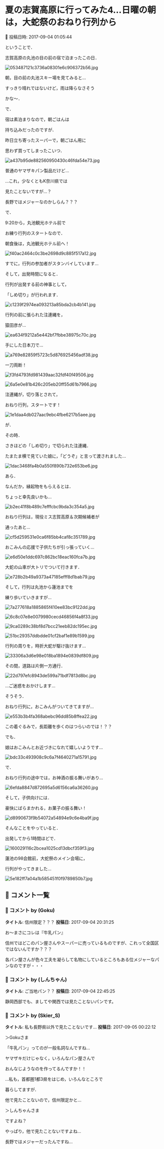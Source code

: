 # 夏の志賀高原に行ってみた4…日曜の朝は，大蛇祭のおねり行列から

📅 投稿日時: 2017-09-04 01:05:44

ということで．


志賀高原の丸池の目の前の宿で泊まったこの日．




![053487121c3736a08301e6c906372b56.jpg](images/053487121c3736a08301e6c906372b56.jpg)




朝，目の前の丸池スキー場を見てみると…


すっきり晴れではないけど，雨は降らなさそう


かな～．





で．


宿は素泊まりなので，朝ごはんは


持ち込みだったのですが．





昨日立ち寄ったスーパーで，朝ごはん用に


思わず買ってしまったこいつ．




![a437b95de882560950430c46fda54e73.jpg](images/a437b95de882560950430c46fda54e73.jpg)




普通のヤマザキパン製品だけど…


…これ，少なくともK奈川県では


見たことないですが…？


長野ではメジャーなのかしらん？？？





で．


9:20から，丸池観光ホテル前で


お練り行列のスタートなので．


朝食後は，丸池観光ホテル前へ！




![f40ac2464c0c3be2698d9c885f517a12.jpg](images/f40ac2464c0c3be2698d9c885f517a12.jpg)




すでに，行列の参加者がスタンバイしています…





そして，出発時間になると．


行列が出発する前の神事として，


「しめ切り」が行われます．




![c1239f2974ea093213a85bda2cb4b141.jpg](images/c1239f2974ea093213a85bda2cb4b141.jpg)




行列の前に張られた注連縄を，


猿田彦が…




![ea634f9212a5e442bf7fbbe38975c70c.jpg](images/ea634f9212a5e442bf7fbbe38975c70c.jpg)




手にした日本刀で…




![a769e82859f5723c5d876925456adf38.jpg](images/a769e82859f5723c5d876925456adf38.jpg)




一刀両断！




![f3fd4793fd981439aac32fdf40f49506.jpg](images/f3fd4793fd981439aac32fdf40f49506.jpg)









![6a5e0e81b426c205eb20ff55d61b7966.jpg](images/6a5e0e81b426c205eb20ff55d61b7966.jpg)




注連縄が，切り落とされて，


おねり行列，スタートです！




![1e1daa4db027aac9ebc4fbe6217b5aee.jpg](images/1e1daa4db027aac9ebc4fbe6217b5aee.jpg)




が．


その時．


さきほどの「しめ切り」で切られた注連縄．


たまたま横で見ていた娘に，「どうぞ」と言って渡されました…




![1dac3468fa4b0a550f890b732e653be6.jpg](images/1dac3468fa4b0a550f890b732e653be6.jpg)




あら．


なんだか，縁起物をもらえるとは．


ちょっと幸先良いかも…




![b2ec41f8b489c7efffcbc9bda3c354a5.jpg](images/b2ec41f8b489c7efffcbc9bda3c354a5.jpg)




おねり行列は，現役ミス志賀高原＆次期候補者が


通ったあと…




![cf5d259531e0ca6f85bb4caf8c351789.jpg](images/cf5d259531e0ca6f85bb4caf8c351789.jpg)




おこみんの応援で子供たちが引っ張っていく…




![e6d50e1ddc697c862bc18eac160fca7b.jpg](images/e6d50e1ddc697c862bc18eac160fca7b.jpg)




大蛇の山車が大トリでついて行きます．




![e728b2b49a9373a47185efff8d1bab79.jpg](images/e728b2b49a9373a47185efff8d1bab79.jpg)







そして，行列は丸池から蓮池までを


練り歩いていきますが…




![7a277618a1885865f410ee83bc9122dd.jpg](images/7a277618a1885865f410ee83bc9122dd.jpg)









![6c8c07e8e0079980cecd46856f4a8f33.jpg](images/6c8c07e8e0079980cecd46856f4a8f33.jpg)









![9ca0289c38bf8d7bcc21eeb82dc195ec.jpg](images/9ca0289c38bf8d7bcc21eeb82dc195ec.jpg)









![51bc29357ddbdde01cf2baf1e89b1599.jpg](images/51bc29357ddbdde01cf2baf1e89b1599.jpg)




行列の周りを，時折大蛇が駆け抜けます…




![33306a3d6e98e018ba1894e0839df809.jpg](images/33306a3d6e98e018ba1894e0839df809.jpg)







その間，道路は片側一方通行．




![22d797efc8943de599a71bdf7813d8bc.jpg](images/22d797efc8943de599a71bdf7813d8bc.jpg)




…ご迷惑をおかけします…





そうそう．


おねり行列に，おこみんがついてきてますが…




![e553b3b4fa368abebc96dd85b8ffea22.jpg](images/e553b3b4fa368abebc96dd85b8ffea22.jpg)




この着ぐるみで，長距離を歩くのはつらいのでは！？？


でも．


娘はおこみんとお近づきになれて嬉しいようです…




![bdc33c493908c9c6a7f4640271a15791.jpg](images/bdc33c493908c9c6a7f4640271a15791.jpg)







で．


おねり行列の途中では，お神酒の振る舞いがあり…




![6efda8847d872695a5d6156ca6a36260.jpg](images/6efda8847d872695a5d6156ca6a36260.jpg)




そして，子供向けには．


豪快にばらまかれる，お菓子の振る舞い！




![d8990673f9b54072a54894e9c6e4ba9f.jpg](images/d8990673f9b54072a54894e9c6e4ba9f.jpg)







そんなことをやっていると．


出発してから1時間ほどで．




![160029116c2bcea1025cd13dbcf359f3.jpg](images/160029116c2bcea1025cd13dbcf359f3.jpg)




蓮池の98会館前，大蛇祭のメイン会場に，


行列がやってきました…




![5e182ff7a04a1b585451f0f9789850b7.jpg](images/5e182ff7a04a1b585451f0f9789850b7.jpg)

## 💬 コメント一覧

### 💬 コメント by (Goku)
**タイトル**: 信州限定？？？
**投稿日**: 2017-09-04 20:31:25

お～まさにコレは『牛乳パン』

信州ではどこのパン屋さんやスーパーに売っているものですが、これって全国区ではないんですか？？？

各パン屋さんが色々工夫を凝らして名物にしているところもある位メジャーなパンなのですが・・・

### 💬 コメント by (しんちゃん)
**タイトル**: ご当地パン？？
**投稿日**: 2017-09-04 22:45:25

静岡西部でも、ましてや関西では見たことないパンです。

### 💬 コメント by (Skier_S)
**タイトル**: 私も長野県以外で見たことないです…
**投稿日**: 2017-09-05 00:22:12

＞Gokuさま

「牛乳パン」ってのが一般名詞なんですね…

ヤマザキだけじゃなく，いろんなパン屋さんで

おんなじようなのを作ってるんですか！！

…私も，首都圏1都3県をはじめ，いろんなところで

暮らしてますが．

他で見たことないので，信州限定かと…



＞しんちゃんさま

ですよね？

やっぱり，他で見たことないですよね…

長野ではメジャーだったんですね…

